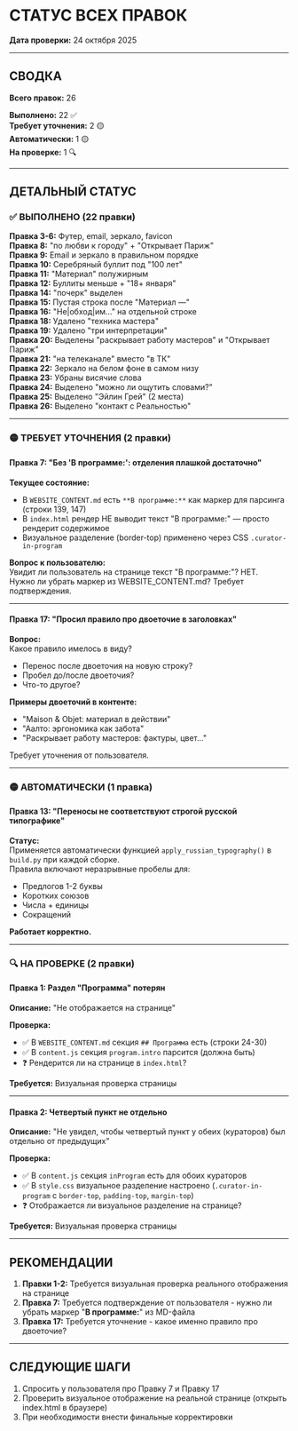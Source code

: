 # СТАТУС ВСЕХ ПРАВОК

**Дата проверки:** 24 октября 2025

---

## СВОДКА

**Всего правок:** 26

**Выполнено:** 22 ✅  
**Требует уточнения:** 2 🟡  
**Автоматически:** 1 🟡  
**На проверке:** 1 🔍

---

## ДЕТАЛЬНЫЙ СТАТУС

### ✅ ВЫПОЛНЕНО (22 правки)

**Правка 3-6:** Футер, email, зеркало, favicon  
**Правка 8:** "по любви к городу" + "Открывает Париж"  
**Правка 9:** Email и зеркало в правильном порядке  
**Правка 10:** Серебряный буллит под "100 лет"  
**Правка 11:** "Материал" полужирным  
**Правка 12:** Буллиты меньше + "18+ января"  
**Правка 14:** "почерк" выделен  
**Правка 15:** Пустая строка после "Материал —"  
**Правка 16:** "Не|обход|им..." на отдельной строке  
**Правка 18:** Удалено "техника мастера"  
**Правка 19:** Удалено "три интерпретации"  
**Правка 20:** Выделены "раскрывает работу мастеров" и "Открывает Париж"  
**Правка 21:** "на телеканале" вместо "в ТК"  
**Правка 22:** Зеркало на белом фоне в самом низу  
**Правка 23:** Убраны висячие слова  
**Правка 24:** Выделено "можно ли ощутить словами?"  
**Правка 25:** Выделено "Эйлин Грей" (2 места)  
**Правка 26:** Выделено "контакт с Реальностью"

---

### 🟡 ТРЕБУЕТ УТОЧНЕНИЯ (2 правки)

#### Правка 7: "Без 'В программе:': отделения плашкой достаточно"

**Текущее состояние:**
- В `WEBSITE_CONTENT.md` есть `**В программе:**` как маркер для парсинга (строки 139, 147)
- В `index.html` рендер НЕ выводит текст "В программе:" — просто рендерит содержимое
- Визуальное разделение (border-top) применено через CSS `.curator-in-program`

**Вопрос к пользователю:**  
Увидит ли пользователь на странице текст "В программе:"? НЕТ.  
Нужно ли убрать маркер из WEBSITE_CONTENT.md? Требует подтверждения.

---

#### Правка 17: "Просил правило про двоеточие в заголовках"

**Вопрос:**  
Какое правило имелось в виду?
- Перенос после двоеточия на новую строку?
- Пробел до/после двоеточия?
- Что-то другое?

**Примеры двоеточий в контенте:**
- "Maison & Objet: материал в действии"
- "Аалто: эргономика как забота"
- "Раскрывает работу мастеров: фактуры, цвет..."

Требует уточнения от пользователя.

---

### 🟡 АВТОМАТИЧЕСКИ (1 правка)

#### Правка 13: "Переносы не соответствуют строгой русской типографике"

**Статус:**  
Применяется автоматически функцией `apply_russian_typography()` в `build.py` при каждой сборке.  
Правила включают неразрывные пробелы для:
- Предлогов 1-2 буквы
- Коротких союзов
- Числа + единицы
- Сокращений

**Работает корректно.**

---

### 🔍 НА ПРОВЕРКЕ (2 правки)

#### Правка 1: Раздел "Программа" потерян

**Описание:** "Не отображается на странице"

**Проверка:**  
- ✅ В `WEBSITE_CONTENT.md` секция `## Программа` есть (строки 24-30)
- ✅ В `content.js` секция `program.intro` парсится (должна быть)
- ❓ Рендерится ли на странице в `index.html`?

**Требуется:** Визуальная проверка страницы

---

#### Правка 2: Четвертый пункт не отдельно

**Описание:** "Не увидел, чтобы четвертый пункт у обеих (кураторов) был отдельно от предыдущих"

**Проверка:**  
- ✅ В `content.js` секция `inProgram` есть для обоих кураторов
- ✅ В `style.css` визуальное разделение настроено (`.curator-in-program` с `border-top`, `padding-top`, `margin-top`)
- ❓ Отображается ли визуальное разделение на странице?

**Требуется:** Визуальная проверка страницы

---

## РЕКОМЕНДАЦИИ

1. **Правки 1-2:** Требуется визуальная проверка реального отображения на странице
2. **Правка 7:** Требуется подтверждение от пользователя - нужно ли убрать маркер "**В программе:**" из MD-файла
3. **Правка 17:** Требуется уточнение - какое именно правило про двоеточие?

---

## СЛЕДУЮЩИЕ ШАГИ

1. Спросить у пользователя про Правку 7 и Правку 17
2. Проверить визуальное отображение на реальной странице (открыть index.html в браузере)
3. При необходимости внести финальные корректировки


